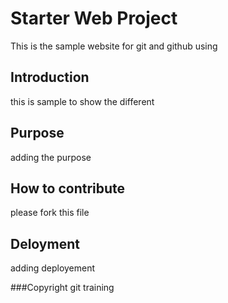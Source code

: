 # Starter Web Project

This is the sample website for git and github using
## Introduction
this is sample to show the different
## Purpose
adding the purpose
## How to contribute
please fork this file
## Deloyment
adding deployement

###Copyright
git training